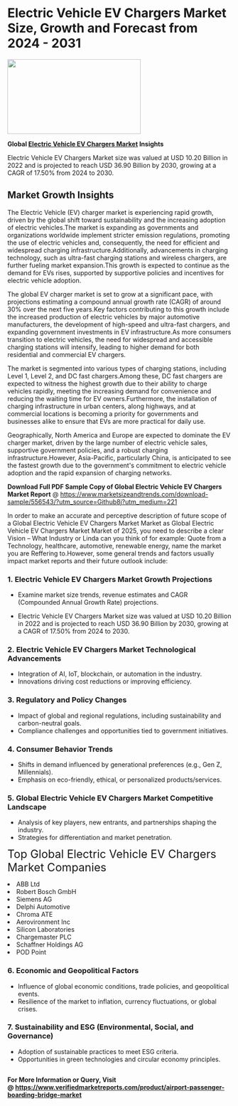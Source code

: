 <H1>Electric Vehicle EV Chargers Market Size, Growth and Forecast from 2024 - 2031</H1><img class="aligncenter size-medium wp-image-584254" src="https://thirdeyenews.in/wp-content/uploads/2024/09/Global-Market-Research-300x168.jpeg" alt="" width="300" height="168" /><p><strong>Global&nbsp;<a href="https://www.marketsizeandtrends.com/download-sample/556543/?utm_source=Github8j?utm_medium=221">Electric Vehicle EV Chargers Market</a> Insights</strong></p><p>Electric Vehicle EV Chargers Market size was valued at USD 10.20 Billion in 2022 and is projected to reach USD 36.90 Billion by 2030, growing at a CAGR of 17.50% from 2024 to 2030.</p><p><h2>Market Growth Insights</h2> <p>The Electric Vehicle (EV) charger market is experiencing rapid growth, driven by the global shift toward sustainability and the increasing adoption of electric vehicles.The market is expanding as governments and organizations worldwide implement stricter emission regulations, promoting the use of electric vehicles and, consequently, the need for efficient and widespread charging infrastructure.Additionally, advancements in charging technology, such as ultra-fast charging stations and wireless chargers, are further fueling market expansion.This growth is expected to continue as the demand for EVs rises, supported by supportive policies and incentives for electric vehicle adoption.</p> <p>The global EV charger market is set to grow at a significant pace, with projections estimating a compound annual growth rate (CAGR) of around 30% over the next five years.Key factors contributing to this growth include the increased production of electric vehicles by major automotive manufacturers, the development of high-speed and ultra-fast chargers, and expanding government investments in EV infrastructure.As more consumers transition to electric vehicles, the need for widespread and accessible charging stations will intensify, leading to higher demand for both residential and commercial EV chargers.</p> <p>The market is segmented into various types of charging stations, including Level 1, Level 2, and DC fast chargers.Among these, DC fast chargers are expected to witness the highest growth due to their ability to charge vehicles rapidly, meeting the increasing demand for convenience and reducing the waiting time for EV owners.Furthermore, the installation of charging infrastructure in urban centers, along highways, and at commercial locations is becoming a priority for governments and businesses alike to ensure that EVs are more practical for daily use.</p> <p>Geographically, North America and Europe are expected to dominate the EV charger market, driven by the large number of electric vehicle sales, supportive government policies, and a robust charging infrastructure.However, Asia-Pacific, particularly China, is anticipated to see the fastest growth due to the government's commitment to electric vehicle adoption and the rapid expansion of charging networks.</p> <p><span class=""><strong>Download Full PDF Sample Copy of Global Electric Vehicle EV Chargers Market Report</strong> @ <a href="https://www.marketsizeandtrends.com/download-sample/556543/?utm_source=Github8j?utm_medium=221" target="_blank">https://www.marketsizeandtrends.com/download-sample/556543/?utm_source=Github8j?utm_medium=221</a></span></p><p>In order to make an accurate and perceptive description of future scope of a Global&nbsp;Electric Vehicle EV Chargers Market Market as Global&nbsp;Electric Vehicle EV Chargers Market Market of 2025, you need to describe a clear Vision &ndash; What Industry or Linda can you think of for example: Quote from a Technology, healthcare, automotive, renewable energy, name the market you are Reffering to.However, some general trends and factors usually impact market reports and their future outlook include:</p><h3>1.&nbsp;<strong>Electric Vehicle EV Chargers Market Growth Projections</strong></h3><ul><li>Examine market size trends, revenue estimates and CAGR (Compounded Annual Growth Rate) projections.</li><li><p>Electric Vehicle EV Chargers Market size was valued at USD 10.20 Billion in 2022 and is projected to reach USD 36.90 Billion by 2030, growing at a CAGR of 17.50% from 2024 to 2030.</p></li></ul><h3>2.&nbsp;<strong>Electric Vehicle EV Chargers Market Technological Advancements</strong></h3><ul><li>Integration of AI, IoT, blockchain, or automation in the industry.</li><li>Innovations driving cost reductions or improving efficiency.</li></ul><h3>3.&nbsp;<strong>Regulatory and Policy Changes</strong></h3><ul><li>Impact of global and regional regulations, including sustainability and carbon-neutral goals.</li><li>Compliance challenges and opportunities tied to government initiatives.</li></ul><h3>4.&nbsp;<strong>Consumer Behavior Trends</strong></h3><ul><li>Shifts in demand influenced by generational preferences (e.g., Gen Z, Millennials).</li><li>Emphasis on eco-friendly, ethical, or personalized products/services.</li></ul><h3>5.&nbsp;<strong>Global Electric Vehicle EV Chargers Market Competitive Landscape</strong></h3><ul><li>Analysis of key players, new entrants, and partnerships shaping the industry.</li><li>Strategies for differentiation and market penetration.</li></ul><p data-pm-slice="1 1 []"><span style="color: inherit; font-family: inherit; font-size: 25px;">Top Global Electric Vehicle EV Chargers Market Companies</span></p><div class="" data-test-id=""><p><li>ABB Ltd</li><li> Robert Bosch GmbH</li><li> Siemens AG</li><li> Delphi Automotive</li><li> Chroma ATE</li><li> Aerovironment Inc</li><li> Silicon Laboratories</li><li> Chargemaster PLC</li><li> Schaffner Holdings AG</li><li> POD Point</li></p></div><h3>6.&nbsp;<strong>Economic and Geopolitical Factors</strong></h3><ul><li>Influence of global economic conditions, trade policies, and geopolitical events.</li><li>Resilience of the market to inflation, currency fluctuations, or global crises.</li></ul><h3>7.&nbsp;<strong>Sustainability and ESG (Environmental, Social, and Governance)</strong></h3><ul><li>Adoption of sustainable practices to meet ESG criteria.</li><li>Opportunities in green technologies and circular economy principles.</li></ul><h2><strong style="font-size: 14px;">For More Information or Query, Visit @&nbsp;</strong><a style="background-color: #ffffff; font-size: 14px;" href="https://www.marketsizeandtrends.com/report/electric-vehicle-ev-chargers-market/" target="_blank">https://www.verifiedmarketreports.com/product/airport-passenger-boarding-bridge-market</a></h2>